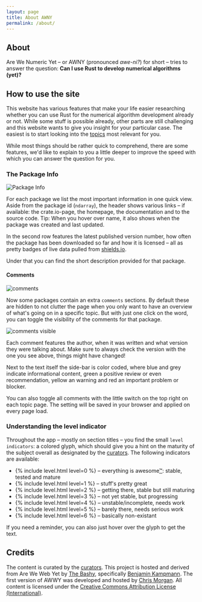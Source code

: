 ```yaml
---
layout: page
title: About AWNY
permalink: /about/
---
```


## About

Are We Numeric Yet – or AWNY (pronounced _awe-ni?_) for short – tries to answer the question: **Can I use Rust to develop numerical algorithms (yet)?**

## How to use the site

This website has various features that make your life easier researching whether you can use Rust for the numerical algorithm development already or not. While some stuff is possible already, other parts are still challenging and this website wants to give you insight for your particular case. The easiest is to start looking into the [topics](/topics/) most relevant for you.

While most things should be rather quick to comprehend, there are some features, we'd like to explain to you a little deeper to improve the speed with which you can answer the question for you.

### The Package Info

![Package Info](/assets/about/package-info.png)

For each package we list the most important information in one quick view. Aside from the package id (`ndarray`), the header shows various links – if available: the crate.io-page, the homepage, the documentation and to the source code. Tip: When you hover over name, it also shows when the package was created and last updated.

In the second row features the latest published version number, how often the package has been downloaded so far and how it is licensed – all as pretty badges of live data pulled from [shields.io](http://shields.io/).

Under that you can find the short description provided for that package.

#### Comments

![comments](/assets/about/comments.png)

Now some packages contain an extra `comments` sections. By default these are hidden to not clutter the page when you only want to have an overview of what's going on in a specific topic. But with just one click on the word, you can toggle the visibility of the comments for that package.

![comments visible](/assets/about/comments-shown.png)

Each comment features the author, when it was written and what version they were talking about. Make sure to always check the version with the one you see above, things might have changed!

Next to the text itself the side-bar is color coded, where blue and grey indicate informational content, green a positive review or even recommendation, yellow an warning and red an important problem or blocker.

You can also toggle all comments with the little switch on the top right on each topic page. The setting will be saved in your browser and applied on every page load.

### Understanding the level indicator

Throughout the app – mostly on section titles – you find the small `level indicators`: a colored glyph, which should give you a hint on the maturity of the subject overall as designated by the [curators](/curators/). The following indicators are available:

<ul>
  <li>{% include level.html level=0 %} – everything is awesome<a href="https://www.youtube.com/watch?v=9cQgQIMlwWw" target="_blank">™</a>: stable, tested and mature</li>
  <li>{% include level.html level=1 %} – stuff's pretty great</li>
  <li>{% include level.html level=2 %} – getting there, stable but still maturing</li>
  <li>{% include level.html level=3 %} – not yet stable, but progressing</li>
  <li>{% include level.html level=4 %} – unstable/incomplete, needs work</li>
  <li>{% include level.html level=5 %} – barely there, needs serious work</li>
  <li>{% include level.html level=6 %} – basically non-existant</li>
</ul>

If you need a reminder, you can also just hover over the glyph to get the text.


## Credits

The content is curated by the [curators](/curators/). This project is hosted and derived from Are We Web Yet by [The Bashy](http://bashy.io/), specifically [Benjamin Kampmann](/curators/#ben).  The first version of AWWY was developed and hosted by [Chris Morgan](https://github.com/chris-morgan). All content is licensed under the [Creative Commons Attribution License (International)](https://github.com/bashyHQ/arewewebyet/blob/gh-pages/LICENSE).
